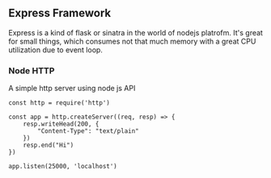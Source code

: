 ## Express Framework
Express is a kind of flask or sinatra in the world of nodejs platrofm. It's great for small things, which consumes not that much memory with a great CPU utilization due to event loop.

### Node HTTP
A simple http server using node js API

```
const http = require('http')

const app = http.createServer((req, resp) => {
    resp.writeHead(200, {
        "Content-Type": "text/plain"
    })
    resp.end("Hi")
})

app.listen(25000, 'localhost')
```





